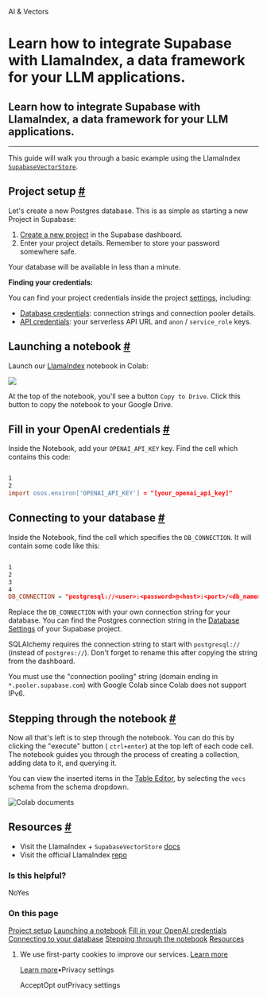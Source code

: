 AI & Vectors

# Learn how to integrate Supabase with LlamaIndex, a data framework for your LLM applications.

## Learn how to integrate Supabase with LlamaIndex, a data framework for your LLM applications.

* * *

This guide will walk you through a basic example using the LlamaIndex [`SupabaseVectorStore`](https://github.com/supabase/supabase/blob/master/examples/ai/llamaindex/llamaindex.ipynb).

## Project setup [\#](https://supabase.com/docs/guides/ai/integrations/llamaindex\#project-setup)

Let's create a new Postgres database. This is as simple as starting a new Project in Supabase:

1. [Create a new project](https://database.new/) in the Supabase dashboard.
2. Enter your project details. Remember to store your password somewhere safe.

Your database will be available in less than a minute.

**Finding your credentials:**

You can find your project credentials inside the project [settings](https://supabase.com/dashboard/project/_/settings/), including:

- [Database credentials](https://supabase.com/dashboard/project/_/settings/database): connection strings and connection pooler details.
- [API credentials](https://supabase.com/dashboard/project/_/settings/database): your serverless API URL and `anon` / `service_role` keys.

## Launching a notebook [\#](https://supabase.com/docs/guides/ai/integrations/llamaindex\#launching-a-notebook)

Launch our [LlamaIndex](https://github.com/supabase/supabase/blob/master/examples/ai/llamaindex/llamaindex.ipynb) notebook in Colab:

[![](https://supabase.com/docs/img/ai/colab-badge.svg)](https://colab.research.google.com/github/supabase/supabase/blob/master/examples/ai/llamaindex/llamaindex.ipynb)

At the top of the notebook, you'll see a button `Copy to Drive`. Click this button to copy the notebook to your Google Drive.

## Fill in your OpenAI credentials [\#](https://supabase.com/docs/guides/ai/integrations/llamaindex\#fill-in-your-openai-credentials)

Inside the Notebook, add your `OPENAI_API_KEY` key. Find the cell which contains this code:

```flex

1
2
import osos.environ['OPENAI_API_KEY'] = "[your_openai_api_key]"
```

## Connecting to your database [\#](https://supabase.com/docs/guides/ai/integrations/llamaindex\#connecting-to-your-database)

Inside the Notebook, find the cell which specifies the `DB_CONNECTION`. It will contain some code like this:

```flex

1
2
3
4
DB_CONNECTION = "postgresql://<user>:<password>@<host>:<port>/<db_name>"# create vector store clientvx = vecs.create_client(DB_CONNECTION)
```

Replace the `DB_CONNECTION` with your own connection string for your database. You can find the Postgres connection string in the [Database Settings](https://supabase.com/dashboard/project/_/settings/database) of your Supabase project.

SQLAlchemy requires the connection string to start with `postgresql://` (instead of `postgres://`). Don't forget to rename this after copying the string from the dashboard.

You must use the "connection pooling" string (domain ending in `*.pooler.supabase.com`) with Google Colab since Colab does not support IPv6.

## Stepping through the notebook [\#](https://supabase.com/docs/guides/ai/integrations/llamaindex\#stepping-through-the-notebook)

Now all that's left is to step through the notebook. You can do this by clicking the "execute" button ( `ctrl+enter`) at the top left of each code cell. The notebook guides you through the process of creating a collection, adding data to it, and querying it.

You can view the inserted items in the [Table Editor](https://supabase.com/dashboard/project/_/editor/), by selecting the `vecs` schema from the schema dropdown.

![Colab documents](https://supabase.com/docs/img/ai/google-colab/colab-documents.png)

## Resources [\#](https://supabase.com/docs/guides/ai/integrations/llamaindex\#resources)

- Visit the LlamaIndex + `SupabaseVectorStore` [docs](https://gpt-index.readthedocs.io/en/latest/examples/vector_stores/SupabaseVectorIndexDemo.html)
- Visit the official LlamaIndex [repo](https://github.com/jerryjliu/llama_index/)

### Is this helpful?

NoYes

### On this page

[Project setup](https://supabase.com/docs/guides/ai/integrations/llamaindex#project-setup) [Launching a notebook](https://supabase.com/docs/guides/ai/integrations/llamaindex#launching-a-notebook) [Fill in your OpenAI credentials](https://supabase.com/docs/guides/ai/integrations/llamaindex#fill-in-your-openai-credentials) [Connecting to your database](https://supabase.com/docs/guides/ai/integrations/llamaindex#connecting-to-your-database) [Stepping through the notebook](https://supabase.com/docs/guides/ai/integrations/llamaindex#stepping-through-the-notebook) [Resources](https://supabase.com/docs/guides/ai/integrations/llamaindex#resources)

1. We use first-party cookies to improve our services. [Learn more](https://supabase.com/privacy#8-cookies-and-similar-technologies-used-on-our-european-services)



   [Learn more](https://supabase.com/privacy#8-cookies-and-similar-technologies-used-on-our-european-services)•Privacy settings





   AcceptOpt outPrivacy settings
